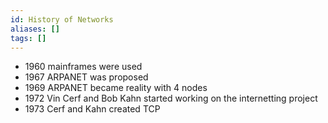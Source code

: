```yaml
---
id: History of Networks
aliases: []
tags: []
---
```



 - 1960 mainframes were used
 - 1967 ARPANET was proposed 
 - 1969 ARPANET became reality with 4 nodes
 - 1972 Vin Cerf and Bob Kahn started working on the internetting project
 - 1973 Cerf and Kahn created TCP